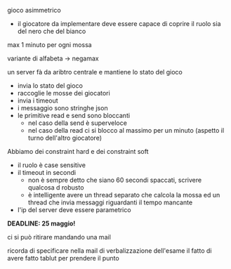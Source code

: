 gioco asimmetrico
- il giocatore da implementare deve essere capace di coprire il ruolo sia del nero che del bianco

max 1 minuto per ogni mossa

variante di alfabeta -> negamax

un server fà da aribtro centrale e mantiene lo stato del gioco
- invia lo stato del gioco
- raccoglie le mosse dei giocatori
- invia i timeout
- i messaggio sono stringhe json
- le primitive read e send sono bloccanti
    - nel caso della send è superveloce
    - nel caso della read ci si blocco al massimo per un minuto (aspetto il turno dell'altro giocatore)

Abbiamo dei constraint hard e dei constraint soft
- il ruolo è case sensitive
- il timeout in secondi
    - non è sempre detto che siano 60 secondi spaccati, scrivere qualcosa d robusto
    - è intelligente avere un thread separato che calcola la mossa ed un thread che invia messaggi riguardanti il tempo mancante
- l'ip del server deve essere parametrico

**DEADLINE: 25 maggio!**

ci si può ritirare mandando una mail


ricorda di specificare nella mail di verbalizzazione dell'esame il fatto di avere fatto tablut per prendere il punto